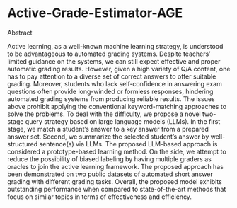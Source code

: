# Active-Grade-Estimator-AGE
Abstract

Active learning, as a well-known machine learning strategy, is understood to be advantageous to automated grading systems. Despite teachers’ limited guidance on the systems, we can still expect effective and proper automatic grading results. However, given a high variety of Q/A content, one has to pay attention to a diverse set of correct answers to offer suitable grading. Moreover, students who lack self-confidence in answering exam questions often provide long-winded or formless responses, hindering automated grading systems from producing reliable results. The issues above prohibit applying the conventional keyword-matching approaches to solve the problems. To deal with the difficulty, we propose a novel two-stage query strategy based on large language models (LLMs). In the first stage, we match a student’s answer to a key answer from a prepared answer set. Second, we summarize the selected student’s answer by well-structured sentence(s) via LLMs. The proposed LLM-based approach is considered a prototype-based learning method. On the side, we attempt to reduce the possibility of biased labeling by having multiple graders as oracles to join the active learning framework. The proposed approach has been demonstrated on two public datasets of automated short answer grading with different grading tasks. Overall, the proposed model exhibits outstanding performance when compared to state-of-the-art methods that focus on similar topics in terms of effectiveness and efficiency.

 

